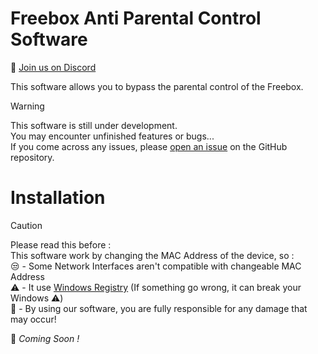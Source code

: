 # Freebox Anti Parental Control Software 

💬 [Join us on Discord](https://discord.gg/fXqRdHRd6G)

This software allows you to bypass the parental control of the Freebox.

> [!WARNING]
> This software is still under development.<br>
> You may encounter unfinished features or bugs...<br>
> If you come across any issues, please [open an issue](https://github.com/R0M107/Freebox-APC-Software/issues/new) on the GitHub repository.<br>

# Installation

> [!CAUTION]
> Please read this before : <br>
> This software work by changing the MAC Address of the device, so :<br>
> :unamused: - Some Network Interfaces aren't compatible with changeable MAC Address<br>
> :warning: - It use [Windows Registry](https://en.wikipedia.org/wiki/Windows_Registry) (If something go wrong, it can break your Windows ⚠️) <br>
> :red_circle: - By using our software, you are fully responsible for any damage that may occur!

🚀 *Coming Soon !*

</p>
